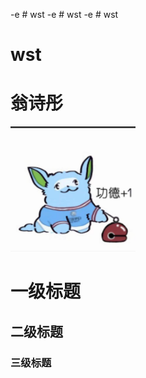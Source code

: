 -e # wst
-e # wst
-e # wst
# wst
# 翁诗彤

<img src="https://github.com/wengstA/imageUploadService/blob/main/goodgood.jpg?raw=true"  width="200" height="200">

# 一级标题
## 二级标题
### 三级标题
